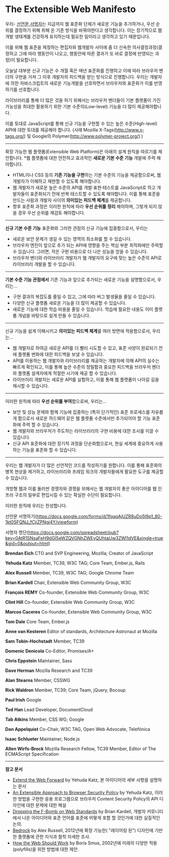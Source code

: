 The Extensible Web Manifesto
============================

우리- [선언문 서명자](https://extensiblewebmanifesto.org/#signatories)는 지금까지 웹 표준화 단체가 새로운 기능을 추가하거나, 우선 순위를 결정하기 위해 취해 온 기존 방식을 바꿔야한다고 생각합니다. 이는 장기적으로 웹 개발 생태계를 건강하게 유지하는데 필요한 일이라고 생각하고 있기 때문입니다.

이를 위해 웹 표준을 제정하는 편집자와 웹개발자 사이에 좀 더 신속한 의사결정과정(결정하고 그에 따라 행동안이 나오고, 행동안에 따른 결과가 또 바로 결정에 반영되는 과정)이 필요합니다.
 
오늘날 대부분 신규 기능은 수 개월 혹은 매년 표준화를 진행하고 이에 따라 브라우저 벤더의 구현을 거쳐 그 이후 개발자의 피드백을 받는 방식으로 진행합니다. 우리는 개발자에 의한 자바스크립트의 새로운 기능개발을 선호하면서 브라우저와 표준화가 이를 반영하기를 선호합니다.

라이브러리를 통해 더 많은 것을 하기 위해서는 브라우저 벤더들이 기본 플랫폼이 가진 가능성을 최대한 활용하기 위한 기본 수준의(Low-level) 기능을 더 많이 제공해야합니다.

이를 토대로 JavaScript를 통해 신규 기능을 구현할 수 있는 높은 수준(High-level) API에 대한 토대를 제공해야 합니다. (사례 Mozilla X-Tags(http://www.x-tags.org/) 및 Google의 Polymer(http://www.polymer-project.org/).)

------

확장 가능한 웹 플랫폼(Extensible Web Platform)은 아래의 설계 원칙을 따르기를 제안합니다.
*웹 플랫폼에 대한 안전하고 효과적인 **새로운 기본 수준 기능** 개발에 주력 해야합니다.
* HTML이나 CSS 등의 **기존 기능을 구현**하는 기본 수준의 기능을 제공함으로써, 웹 개발자가 이해하고 재현할 수 있도록 해야합니다.
* 웹 개발자가 새로운 높은 수준의 API를 개발·표현·테스트를 JavaScript로 하고 개발자들이 표준화되기 전에 반복 테스트할 수 있도록 해야합니다. 이를 통해 표준을 만드는 사람과 개발자 사이의 **의미있는 피드백 체계**를 제공합니다.
* 향후 표준화 과정은 이러한 원칙에 따라 **우선 순위를 정리** 해야하며, 그렇게 되지 않을 경우 우선 순위를 재검토 해야합니다.

------

**신규 기본 수준 기능** 표준화와 그러한 관점의 신규 기능에 집중함으로서, 우리는

* 새로운 보안 문제가 생길 수 있는 영역의 최소화를 할 수 있습니다.
* 브라우저 엔진이 앞으로 추가 되는 API에 영향을 주는 핵심 부분 최적화에만 주력할 수 있습니다. 그러면, 작은 구현 비용으로 더 나은 성능을 얻을 수 있습니다.
* 브라우저 벤더와 라이브러리 개발자가 웹 개발자의 요구에 맞는 높은 수준의 API로 라이브러리 개발을 할 수 있습니다.

------

**기본 수준 기능 관점에서** 기존 기능과 앞으로 추가되는 새로운 기능을 설명함으로서, 우리는... 

* 구현 결과의 복잡도를 줄일 수 있고, 그에 따라 버그 발생율을 줄일 수 있습니다.
* 다양한 신규 플랫폼 새로운 기능을 더 많이 제공할 수 있습니다.
* 새로운 기능에 대한 학습 비용을 줄일 수 있습니다. 학습에 필요한 내용도 이미 플랫폼 개념을 바탕으로 쉽게 만들 수 있습니다.

------

신규 기능을 쉽게 이해시키고 **의미있는 피드백 체계**를 여러 방면에 적용함으로서, 우리는...

* 웹 개발자로 하여금 새로운 API를 더 빨리 시도할 수 있고, 표준 사양이 완료되기 전에 플랫폼 변화에 대한 피드백을 보낼 수 있습니다.
* API를 이용하는 웹 개발자와 라이브러리를 제공하는 개발자에 의해 API의 실수는 빠르게 확인되고, 이를 통해 높은 수준의 정밀함과 중요한 피드백을 브라우저 벤더와 플랫폼 설계자에게 적절한 시기에 제공 할 수 있습니다.
* 라이브러리 개발자는 새로운 API를 실험하고, 이를 통해 웹 플랫폼이 나아갈 길을 제시할 수 있습니다.

------

이러한 원칙에 따라 **우선 순위를 부여**함으로써, 우리는...

* 보안 및 성능 문제와 함께 기능에 집중하는 (특히 단기적인) 표준 프로세스를 자유롭게 함으로서 새로운 하드웨어 같은 웹 플랫폼 수준에서만 추가되어야 할 기능 표준화에 주력 할 수 있습니다.
* 웹 개발자와 브라우저가 주도하는 라이브러리의 구현 비용에 대한 조사를 이끌 수 있습니다.
* 신규 API 표준화에 대한 장기적 과정을 단순화함으로서, 현실 세계에 중요하게 사용하는 기능을 표준화 할 수 있습니다.

------

우리는 웹 개발자가 더 많은 선언적인 코드를 작성하기를 원합니다. 이를 통해 표준화의 병목 현상을 제거하고, 라이브러리와 프레임 워크의 개발자들에게 팔요한 도구를 제공할 수 있습니다.

개방형 웹과 이를 둘러싼 경쟁자와 경쟁을 위해서는 웹 개발자의 좋은 아이디어를 웹 인프라 구조의 일부로 편입시킬 수 있는 확실한 수단이 필요합니다.

이러한 원칙에 우리는 찬성합니다.

선언문 서명하기(https://docs.google.com/forms/d/1fqaqAjUZR8uDo5l9p1_80-1kt0SFQNJ_fCjiZPNgj4Y/viewform)

서명자 명단(https://docs.google.com/spreadsheet/pub?key=0AtR1SNsaFeH9dGI5eWZQVGNhZWEyQUhtaUw3ZWl1dVE&single=true&gid=0&output=html)



**Brendan Eich**
CTO and SVP Engineering, Mozilla; Creator of JavaScript

**Yehuda Katz**
Member, TC39, W3C TAG; Core Team, Ember.js, Rails

**Alex Russell**
Member, TC39, W3C TAG; Google Chrome Team

**Brian Kardell**
Chair, Extensible Web Community Group, W3C

**François REMY**
Co-founder, Extensible Web Community Group, W3C

**Clint Hill**
Co-founder, Extensible Web Community Group, W3C

**Marcos Caceres**
Co-founder, Extensible Web Community Group, W3C

**Tom Dale**
Core Team, Ember.js

**Anne van Kesteren**
Editor of standards, Architecture Astronaut at Mozilla

**Sam Tobin-Hochstadt**
Member, TC39

**Domenic Denicola**
Co-Editor, Promises/A+

**Chris Eppstein**
Maintainer, Sass

**Dave Herman**
Mozilla Research and TC39

**Alan Stearns**
Member, CSSWG

**Rick Waldron**
Member, TC39; Core Team, jQuery, Bocoup

**Paul Irish**
Google

**Ted Han**
Lead Developer, DocumentCloud

**Tab Atkins**
Member, CSS WG; Google

**Dan Appelquist**
Co-Chair, W3C TAG, Open Web Advocate, Telefónica

**Isaac Schlueter**
Maintainer, Node.js

**Allen Wirfs-Brock**
Mozilla Research Fellow, TC39 Member, Editor of The ECMAScript Specification

-----

**참고 문서**
* [Extend the Web Forward](http://yehudakatz.com/2013/05/21/extend-the-web-forward/) by Yehuda Katz, 본 아이디어의 세부 사항을 설명하는 문서
* [An Extensible Approach to Browser Security Policy](http://yehudakatz.com/2013/05/24/an-extensible-approach-to-browser-security-policy/) by Yehuda Katz, 이러한 방법을 구현한 응용 프로그램으로 브라우저 Content Security Policy의 API 디자인에 대한 문제에 대한 해설
* [Dropping the F-Bomb on Web Standards](https://briankardell.wordpress.com/2013/05/17/dropping-the-f-bomb/) by Brian Kardell, 개발자 커뮤니티에서 나온 아이디어와 표준 언어를 표준에 어떻게 포함 할 것인가에 대한 실질적인 논의.
* [Bedrock](http://infrequently.org/2012/04/bedrock/) by Alex Russell, 2012년에 확장 가능한( "레이어링 된") 디자인에 기반한 플랫폼에 관한 지식과 철학 자세한 조사.
* [How the Web Should Work](http://smus.com/how-the-web-should-work/) by Boris Smus, 2002년에 미래의 다양한 적용(polyfills)을 위한 방법에 대한 제안.
